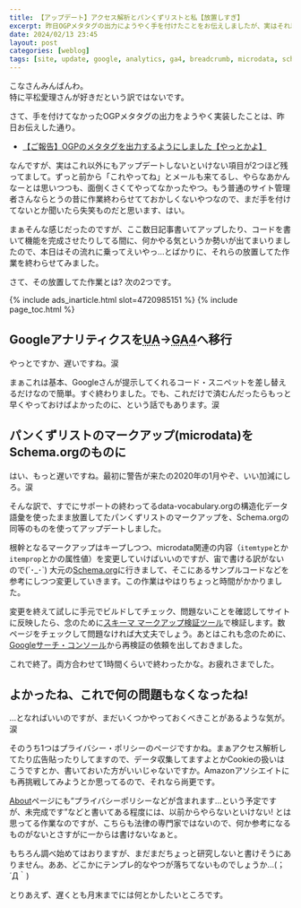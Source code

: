 ```yaml
---
title: 【アップデート】アクセス解析とパンくずリストと私【放置しすぎ】
excerpt: 昨日OGPメタタグの出力にようやく手を付けたことをお伝えしましたが、実はそれ以外にもアップデートが必要なのにずっと放置してた項目が2つもありまして、それを数日前からの勢いにも乗って本日えいやっ…と作業して終わらせてみましたよ、という報告です。
date: 2024/02/13 23:45
layout: post
categories: [weblog]
tags: [site, update, google, analytics, ga4, breadcrumb, microdata, schema.org]
---
```

こなさんみんばんわ。  
特に平松愛理さんが好きだという訳ではないです。

さて、手を付けてなかったOGPメタタグの出力をようやく実装したことは、昨日お伝えした通り。

- [【ご報告】OGPのメタタグを出力するようにしました【やっとかよ】][yesterday]

[yesterday]: /weblog/2024021201/

なんですが、実はこれ以外にもアップデートしないといけない項目が2つほど残ってまして。ずっと前から「これやってね」とメールも来てるし、やらなあかんなーとは思いつつも、面倒くさくてやってなかったやつ。もう普通のサイト管理者さんならとうの昔に作業終わらせてておかしくないやつなので、まだ手を付けてないとか聞いたら失笑ものだと思います、はい。

まぁそんな感じだったのですが、ここ数日記事書いてアップしたり、コードを書いて機能を完成させたりしてる間に、何かやる気というか勢いが出てまいりましたので、本日はその流れに乗ってえいやっ…とばかりに、それらの放置してた作業を終わらせてみました。

さて、その放置してた作業とは? 次の2つです。

{% include ads_inarticle.html slot=4720985151 %}
{% include page_toc.html %}


## Googleアナリティクスを<abbr title="Universal Analytics">UA</abbr>→<abbr title="Google Analytics 4">GA4</abbr>へ移行

やっとですか、遅いですね。涙

まぁこれは基本、Googleさんが提示してくれるコード・スニペットを差し替えるだけなので簡単。すぐ終わりました。でも、これだけで済むんだったらもっと早くやっておけばよかったのに、という話でもあります。涙


## パンくずリストのマークアップ(microdata)をSchema.orgのものに

はい、もっと遅いですね。最初に警告が来たの2020年の1月やぞ、いい加減にしろ。涙

そんな訳で、すでにサポートの終わってるdata-vocabulary.orgの構造化データ語彙を使ったまま放置してたパンくずリストのマークアップを、Schema.orgの同等のものを使ってアップデートしました。

根幹となるマークアップはキープしつつ、microdata関連の内容（`itemtype`とか`itemprop`とかの属性値）を変更していけばいいのですが、宙で書ける訳がないので(´･_･`) 大元の[Schema.org][]に行きまして、そこにあるサンプルコードなどを参考にしつつ変更していきます。この作業はやはりちょっと時間がかかりました。

[Data-Vocabulary.org]: https://data-vocabulary.org/
[Schema.org]: https://schema.org/

変更を終えて試しに手元でビルドしてチェック、問題ないことを確認してサイトに反映したら、念のために[スキーマ マークアップ検証ツール][validator]で検証します。数ページをチェックして問題なければ大丈夫でしょう。あとはこれも念のために、[Googleサーチ・コンソール][console]から再検証の依頼を出しておきました。

[validator]: https://validator.schema.org/
[console]: https://search.google.com/search-console

これで終了。両方合わせて1時間くらいで終わったかな。お疲れさまでした。


## よかったね、これで何の問題もなくなったね!

…となればいいのですが、まだいくつかやっておくべきことがあるような気が。涙

そのうち1つはプライバシー・ポリシーのページですかね。まぁアクセス解析してたり広告貼ったりしてますので、データ収集してますよとかCookieの扱いはこうですとか、書いておいた方がいいじゃないですか。Amazonアソシエイトにも再挑戦してみようとか思ってるので、それなら尚更です。

[About][]ページにも<q cite="https://jeffreyfrancesco.org/about/">プライバシーポリシーなどが含まれます…という予定ですが、未完成です</q>などと書いてある程度には、以前からやらないといけない! とは思ってる作業なのですが、こちらも法律の専門家ではないので、何か参考になるものがないとさすがに一からは書けないなぁと。

もちろん調べ始めてはおりますが、まだまだちょっと研究しないと書けそうにありません。ああ、どこかにテンプレ的なやつが落ちてないものでしょうか…(；´Д｀)

[About]: /about/

とりあえず、遅くとも月末までには何とかしたいところです。
